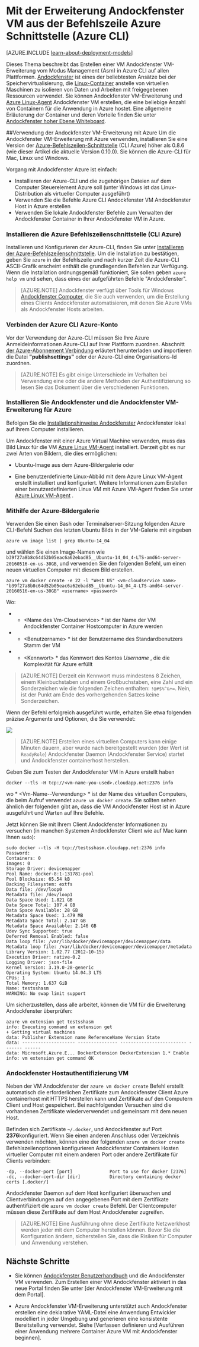 <properties
    pageTitle="Andockfenster VM-Erweiterung verwenden für Linux auf Azure"
    description="Andockfenster und Azure Virtual Machines Extensions beschreibt und veranschaulicht, wie programmgesteuert auf Azure Andockfenster Hosts über die Befehlszeile mithilfe der Azure-CLI sind virtuelle Computer erstellen."
    services="virtual-machines-linux"
    documentationCenter=""
    authors="squillace"
    manager="timlt"
    editor="tysonn"
    tags="azure-service-management"/>

<tags
    ms.service="virtual-machines-linux"
    ms.devlang="multiple"
    ms.topic="article"
    ms.tgt_pltfrm="vm-linux"
    ms.workload="infrastructure-services"
    ms.date="08/29/2016"
    ms.author="rasquill"/>

# <a name="using-the-docker-vm-extension-from-the-azure-command-line-interface-azure-cli"></a>Mit der Erweiterung Andockfenster VM aus der Befehlszeile Azure Schnittstelle (Azure CLI)

[AZURE.INCLUDE [learn-about-deployment-models](../../includes/learn-about-deployment-models-classic-include.md)]



Dieses Thema beschreibt das Erstellen einer VM Andockfenster VM-Erweiterung vom Modus Management (Asm) in Azure CLI auf allen Plattformen. [Andockfenster](https://www.docker.com/) ist eines der beliebtesten Ansätze bei der Speichervirtualisierung, die [Linux-Container](http://en.wikipedia.org/wiki/LXC) anstelle von virtuellen Maschinen zu isolieren von Daten und Arbeiten mit freigegebenen Ressourcen verwendet. Sie können Andockfenster VM-Erweiterung und [Azure Linux-Agent](virtual-machines-linux-agent-user-guide.md) Andockfenster VM erstellen, die eine beliebige Anzahl von Containern für die Anwendung in Azure hostet. Eine allgemeine Erläuterung der Container und deren Vorteile finden Sie unter [Andockfenster hoher Ebene Whiteboard](http://channel9.msdn.com/Blogs/Regular-IT-Guy/Docker-High-Level-Whiteboard).


##<a name="how-to-use-the-docker-vm-extension-with-azure"></a>Verwendung der Andockfenster VM-Erweiterung mit Azure
Um die Andockfenster VM-Erweiterung mit Azure verwenden, installieren Sie eine Version der [Azure-Befehlszeilen-Schnittstelle](https://github.com/Azure/azure-sdk-tools-xplat) (CLI Azure) höher als 0.8.6 (wie dieser Artikel die aktuelle Version 0.10.0). Sie können die Azure-CLI für Mac, Linux und Windows.


Vorgang mit Andockfenster Azure ist einfach:

+ Installieren der Azure-CLI und die zugehörigen Dateien auf dem Computer Steuerelement Azure soll (unter Windows ist das Linux-Distribution als virtueller Computer ausgeführt)
+ Verwenden Sie die Befehle Azure CLI Andockfenster VM Andockfenster Host in Azure erstellen
+ Verwenden Sie lokale Andockfenster Befehle zum Verwalten der Andockfenster Container in Ihrer Andockfenster VM in Azure.


### <a name="install-the-azure-command-line-interface-azure-cli"></a>Installieren die Azure Befehlszeilenschnittstelle (CLI Azure)

Installieren und Konfigurieren der Azure-CLI, finden Sie unter [Installieren der Azure-Befehlszeilenschnittstelle](../xplat-cli-install.md). Um die Installation zu bestätigen, geben Sie `azure` in der Befehlszeile und nach kurzer Zeit die Azure-CLI ASCII-Grafik erscheint enthält die grundlegenden Befehlen zur Verfügung. Wenn die Installation ordnungsgemäß funktioniert, Sie sollen geben `azure help vm` und sehen, dass eines der aufgeführten Befehle "Andockfenster".

> [AZURE.NOTE] Andockfenster verfügt über Tools für Windows [Andockfenster Computer](https://docs.docker.com/installation/windows/), die Sie auch verwenden, um die Erstellung eines Clients Andockfenster automatisieren, mit denen Sie Azure VMs als Andockfenster Hosts arbeiten.

### <a name="connect-the-azure-cli-to-to-your-azure-account"></a>Verbinden der Azure CLI Azure-Konto
Vor der Verwendung der Azure-CLI müssen Sie Ihre Azure Anmeldeinformationen Azure-CLI auf Ihrer Plattform zuordnen. Abschnitt [der Azure-Abonnement Verbindung](../xplat-cli-connect.md) erläutert herunterladen und importieren die Datei **"publishsettings"** oder der Azure-CLI eine Organisations-Id zuordnen.

> [AZURE.NOTE] Es gibt einige Unterschiede im Verhalten bei Verwendung eine oder die andere Methoden der Authentifizierung so lesen Sie das Dokument über die verschiedenen Funktionen.

### <a name="install-docker-and-use-the-docker-vm-extension-for-azure"></a>Installieren Sie Andockfenster und die Andockfenster VM-Erweiterung für Azure
Befolgen Sie die [Installationshinweise Andockfenster](https://docs.docker.com/installation/#installation) Andockfenster lokal auf Ihrem Computer installieren.

Um Andockfenster mit einer Azure Virtual Machine verwenden, muss das Bild Linux für die VM [Azure Linux VM-Agent](virtual-machines-linux-agent-user-guide.md) installiert. Derzeit gibt es nur zwei Arten von Bildern, die dies ermöglichen:

+ Ubuntu-Image aus dem Azure-Bildergalerie oder

+ Eine benutzerdefinierte Linux-Abbild mit dem Azure Linux VM-Agent erstellt installiert und konfiguriert. Weitere Informationen zum Erstellen einer benutzerdefinierten Linux VM mit Azure VM-Agent finden Sie unter [Azure Linux VM-Agent](virtual-machines-linux-agent-user-guide.md) .

### <a name="using-the-azure-image-gallery"></a>Mithilfe der Azure-Bildergalerie

Verwenden Sie einen Bash oder Terminalserver-Sitzung folgenden Azure CLI-Befehl Suchen des letzten Ubuntu Bilds in der VM-Galerie mit eingeben

`azure vm image list | grep Ubuntu-14_04`

und wählen Sie einen Image-Namen wie `b39f27a8b8c64d52b05eac6a62ebad85__Ubuntu-14_04_4-LTS-amd64-server-20160516-en-us-30GB`, und verwenden Sie den folgenden Befehl, um einen neuen virtuellen Computer mit diesem Bild erstellen.

```
azure vm docker create -e 22 -l "West US" <vm-cloudservice name> "b39f27a8b8c64d52b05eac6a62ebad85__Ubuntu-14_04_4-LTS-amd64-server-20160516-en-us-30GB" <username> <password>
```

Wo:

+ * &lt;Name des Vm-Cloudservice&gt; * ist der Name der VM Andockfenster Container Hostcomputer in Azure werden

+  * &lt;Benutzername&gt; * ist der Benutzername des Standardbenutzers Stamm der VM

+ * &lt;Kennwort&gt; * das Kennwort des Kontos *Username* , die die Komplexität für Azure erfüllt

> [AZURE.NOTE] Derzeit ein Kennwort muss mindestens 8 Zeichen, einem Kleinbuchstaben und einem Großbuchstaben, eine Zahl und ein Sonderzeichen wie die folgenden Zeichen enthalten: `!@#$%^&+=`. Nein, ist der Punkt am Ende des vorhergehenden Satzes keine Sonderzeichen.

Wenn der Befehl erfolgreich ausgeführt wurde, erhalten Sie etwa folgenden präzise Argumente und Optionen, die Sie verwendet:

![](./media/virtual-machines-linux-classic-cli-use-docker/dockercreateresults.png)

> [AZURE.NOTE] Erstellen eines virtuellen Computers kann einige Minuten dauern, aber wurde nach bereitgestellt wurden (der Wert ist `ReadyRole`) Andockfenster Daemon (Andockfenster Service) startet und Andockfenster containerhost herstellen.

Geben Sie zum Testen der Andockfenster VM in Azure erstellt haben

`docker --tls -H tcp://<vm-name-you-used>.cloudapp.net:2376 info`

wo * &lt;Vm-Name--Verwendung&gt; * ist der Name des virtuellen Computers, die beim Aufruf verwendet `azure vm docker create`. Sie sollten sehen ähnlich der folgenden gibt an, dass die VM Andockfenster Host ist in Azure ausgeführt und Warten auf Ihre Befehle. 

Jetzt können Sie mit Ihrem Client Andockfenster Informationen zu versuchen (in manchen Systemen Andockfenster Client wie auf Mac kann Ihnen `sudo`):

    sudo docker --tls -H tcp://testsshasm.cloudapp.net:2376 info
    Password:
    Containers: 0
    Images: 0
    Storage Driver: devicemapper
    Pool Name: docker-8:1-131781-pool
    Pool Blocksize: 65.54 kB
    Backing Filesystem: extfs
    Data file: /dev/loop0
    Metadata file: /dev/loop1
    Data Space Used: 1.821 GB
    Data Space Total: 107.4 GB
    Data Space Available: 28 GB
    Metadata Space Used: 1.479 MB
    Metadata Space Total: 2.147 GB
    Metadata Space Available: 2.146 GB
    Udev Sync Supported: true
    Deferred Removal Enabled: false
    Data loop file: /var/lib/docker/devicemapper/devicemapper/data
    Metadata loop file: /var/lib/docker/devicemapper/devicemapper/metadata
    Library Version: 1.02.77 (2012-10-15)
    Execution Driver: native-0.2
    Logging Driver: json-file
    Kernel Version: 3.19.0-28-generic
    Operating System: Ubuntu 14.04.3 LTS
    CPUs: 1
    Total Memory: 1.637 GiB
    Name: testsshasm
    WARNING: No swap limit support

Um sicherzustellen, dass alle arbeitet, können die VM für die Erweiterung Andockfenster überprüfen:

    azure vm extension get testsshasm
    info: Executing command vm extension get
    + Getting virtual machines
    data: Publisher Extension name ReferenceName Version State
    data: -------------------- --------------- ------------------------- ------- ------
    data: Microsoft.Azure.E... DockerExtension DockerExtension 1.* Enable
    info: vm extension get command OK

### <a name="docker-host-vm-authentication"></a>Andockfenster Hostauthentifizierung VM

Neben der VM Andockfenster der `azure vm docker create` Befehl erstellt automatisch die erforderlichen Zertifikate zum Andockfenster Client Azure containerhost mit HTTPS herstellen kann und Zertifikate auf den Computern Client und Host gespeichert. Bei nachfolgenden Versuchen sind die vorhandenen Zertifikate wiederverwendet und gemeinsam mit dem neuen Host.

Befinden sich Zertifikate `~/.docker`, und Andockfenster auf Port **2376**konfiguriert. Wenn Sie einen anderen Anschluss oder Verzeichnis verwenden möchten, können eine der folgenden `azure vm docker create` Befehlszeilenoptionen konfigurieren Andockfenster Containers Hosten virtueller Computer mit einem anderen Port oder andere Zertifikate für Clients verbinden:

```
-dp, --docker-port [port]              Port to use for docker [2376]
-dc, --docker-cert-dir [dir]           Directory containing docker certs [.docker/]
```

Andockfenster Daemon auf dem Host konfiguriert überwachen und Clientverbindungen auf den angegebenen Port mit dem Zertifikate authentifiziert die `azure vm docker create` Befehl. Der Clientcomputer müssen diese Zertifikate auf dem Host Andockfenster zugreifen.

> [AZURE.NOTE] Eine Ausführung ohne diese Zertifikate Netzwerkhost werden jeder mit dem Computer herstellen können. Bevor Sie die Konfiguration ändern, sicherstellen Sie, dass die Risiken für Computer und Anwendung verstehen.

## <a name="next-steps"></a>Nächste Schritte

* Sie können [Andockfenster Benutzerhandbuch] und die Andockfenster VM verwenden. Zum Erstellen einer VM Andockfenster aktiviert in das neue Portal finden Sie unter [der Andockfenster VM-Erweiterung mit dem Portal].

* Azure Andockfenster VM-Erweiterung unterstützt auch Andockfenster erstellen eine deklarative YAML-Datei eine Anwendung Entwickler modelliert in jeder Umgebung und generieren eine konsistente Bereitstellung verwendet. Siehe [Verfassen definieren und Ausführen einer Anwendung mehrere Container Azure VM mit Andockfenster beginnen].  

<!--Anchors-->
[Subheading 1]: #subheading-1
[Subheading 2]: #subheading-2
[Subheading 3]: #subheading-3
[Next steps]: #next-steps

[How to use the Docker VM Extension with Azure]: #How-to-use-the-Docker-VM-Extension-with-Azure
[Virtual Machine Extensions for Linux and Windows]: #Virtual-Machine-Extensions-For-Linux-and-Windows
[Container and Container Management Resources for Azure]: #Container-and-Container-Management-Resources-for-Azure



<!--Link references-->
[Link 1 to another azure.microsoft.com documentation topic]: virtual-machines-windows-hero-tutorial.md
[Link 2 to another azure.microsoft.com documentation topic]: ../web-sites-custom-domain-name.md
[Link 3 to another azure.microsoft.com documentation topic]: ../storage-whatis-account.md
[Verwendung der Andockfenster VM-Erweiterung mit dem Portal]: http://azure.microsoft.com/documentation/articles/virtual-machines-docker-with-portal/

[Andockfenster Benutzerhandbuch]: https://docs.docker.com/userguide/
 
[Erste Schritte mit Andockfenster verfassen definieren und Ausführen einer Anwendung mehrere Container auf einem virtuellen Computer Azure]:virtual-machines-linux-docker-compose-quickstart.md